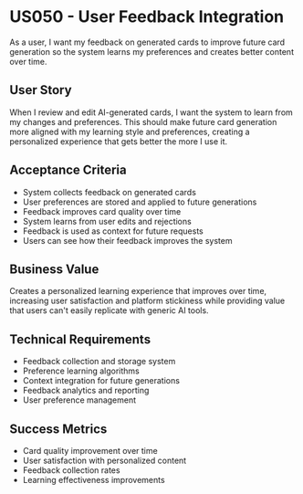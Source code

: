 # US050 - User Feedback Integration

As a user, I want my feedback on generated cards to improve future card generation so the system learns my preferences and creates better content over time.

## User Story

When I review and edit AI-generated cards, I want the system to learn from my changes and preferences. This should make future card generation more aligned with my learning style and preferences, creating a personalized experience that gets better the more I use it.

## Acceptance Criteria

- System collects feedback on generated cards
- User preferences are stored and applied to future generations
- Feedback improves card quality over time
- System learns from user edits and rejections
- Feedback is used as context for future requests
- Users can see how their feedback improves the system

## Business Value

Creates a personalized learning experience that improves over time, increasing user satisfaction and platform stickiness while providing value that users can't easily replicate with generic AI tools.

## Technical Requirements

- Feedback collection and storage system
- Preference learning algorithms
- Context integration for future generations
- Feedback analytics and reporting
- User preference management

## Success Metrics

- Card quality improvement over time
- User satisfaction with personalized content
- Feedback collection rates
- Learning effectiveness improvements
